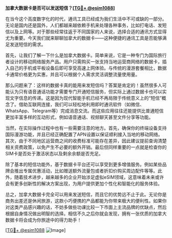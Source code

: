 **加拿大数据卡是否可以发送短信？[[TG💪+ @esim1088](https://t.me/s/esim1088)]**

在当今这个高度数字化的时代，通讯工具已经成为我们生活中不可或缺的一部分。无论是国内还是国外，人们都越来越依赖手机来处理各种事务，比如打电话、发短信以及上网等。对于那些经常往返于不同国家的人来说，选择合适的通讯方式显得尤为重要。今天我们就来聊聊加拿大的数据卡——这种便捷的通讯工具是否能够满足发送短信的需求。

首先，让我们了解一下什么是加拿大数据卡。简单来说，它是一种专门为国际旅行者设计的移动网络服务产品。用户只需购买一张支持当地运营商网络的数据卡，插入自己的手机或平板设备后即可享受高速上网体验。与传统的漫游套餐相比，数据卡通常价格更为实惠，并且可以根据个人需求灵活调整流量使用量。

那么问题来了：这样的数据卡真的能用来发短信吗？答案是肯定的！虽然很多人可能认为只有语音通话功能才需要专门开通短信服务，但实际上通过数据卡也可以实现文字信息的传递。这是因为现代智能手机已经不再局限于传统意义上的“短信”概念了。借助互联网连接，我们可以轻松地利用即时通讯软件（如微信、WhatsApp、Telegram等）完成消息交流。而这些应用往往还能提供比普通短信更加丰富多样的互动形式，例如语音通话、视频聊天甚至文件分享等功能。

当然，在实际操作过程中也有一些需要注意的地方。首先，确保你的终端设备支持国际漫游功能，并且已经正确配置了APN设置以保证顺利接入当地的移动网络。其次，由于不同地区运营商之间的收费标准可能存在差异，因此建议提前查询清楚相关资费政策，以免产生不必要的额外开销。最后但同样重要的一点就是检查你的SIM卡是否处于激活状态以及剩余余额是否充足。

除了基本的短信功能外，基于数据卡平台还可以享受到更多增值服务。例如某些品牌会推出专属优惠活动，比如赠送额外流量包或者折扣价购买周边配件等等。此外，随着技术进步，越来越多的企业开始涉足虚拟eSIM领域，这意味着未来或许会有更多创新性的解决方案出现，为用户提供更加个性化和智能化的服务体验。

总之，加拿大数据卡完全可以用来发送短信，而且它的优势远不止于此。无论你是商务出差还是休闲旅游，这款小巧便携的产品都能为你带来极大的便利性。如果你对这类产品感兴趣的话，不妨多做些功课比较一下市面上主流品牌的优缺点，然后根据自身情况做出明智的选择。相信不久之后你就会发现，拥有一张优质的加拿大数据卡将会成为你旅途中的得力助手！

[[TG💪+ @esim1088](https://t.me/s/esim1088) ![Image](https://i.postimg.cc/4NQfJmqS/Snipaste-2025-05-13-00-14-12.png)]